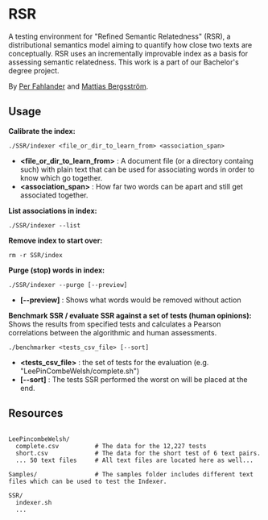 # RSR
A testing environment for "Refined Semantic Relatedness" (RSR), a distributional semantics model aiming to quantify how close two texts are conceptually. RSR uses an incrementally improvable index as a basis for assessing semantic relatedness. This work is a part of our Bachelor's degree project. 

By [Per Fahlander](https://www.github.com/perfah) and [Mattias Bergsström](https://www.github.com/devmattb).

## Usage

**Calibrate the index:**
```console
./SSR/indexer <file_or_dir_to_learn_from> <association_span>
```
- **<file_or_dir_to_learn_from>** : A document file (or a directory containg such) with plain text that can be used for associating words in order to know which go together.
- **<association_span>** : How far two words can be apart and still get associated together.

**List associations in index:**
```console
./SSR/indexer --list
```

**Remove index to start over:**
```console
rm -r SSR/index
```

**Purge (stop) words in index:**
```console
./SSR/indexer --purge [--preview]
```
- **[--preview]** : Shows what words would be removed without action

**Benchmark SSR / evaluate SSR against a set of tests (human opinions):**
Shows the results from specified tests and calculates a Pearson correlations between the algorithmic and human assessments.
```console
./benchmarker <tests_csv_file> [--sort]
```
- **<tests_csv_file>** : the set of tests for the evaluation (e.g. "LeePinCombeWelsh/complete.sh")
- **[--sort]** : The tests SSR performed the worst on will be placed at the end.


## Resources
```

LeePincombeWelsh/
  complete.csv          # The data for the 12,227 tests
  short.csv             # The data for the short test of 6 text pairs.
  ... 50 text files     # All text files are located here as well...

Samples/                # The samples folder includes different text files which can be used to test the Indexer.

SSR/
  indexer.sh
  ...

```
